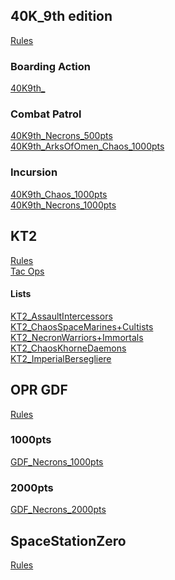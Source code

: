 ## 40K_9th edition
[Rules](https://wahapedia.ru/wh40k9ed/the-rules/core-rules/)

### Boarding Action
[40K9th_]()

### Combat Patrol
[40K9th_Necrons_500pts](./40K_Necrons_500pts.html)\
[40K9th_ArksOfOmen_Chaos_1000pts](./40K9TH%20-%20ArksOfOmen%20-%20chaos.html)

### Incursion
[40K9th_Chaos_1000pts](./40K_chaos_1000pts.html)\
[40K9th_Necrons_1000pts](./40K_Necrons_1000pts.html)

## KT2
[Rules](https://wahapedia.ru/kill-team2/the-rules/core-rules/)\
[Tac Ops](https://wahapedia.ru/kill-team2/the-rules/tac-ops/#Security)

#### Lists
[KT2_AssaultIntercessors](./KT_AssaultIntercessors.html)\
[KT2_ChaosSpaceMarines+Cultists](./KT_ChaosSpaceMarines%2BCultists.html)\
[KT2_NecronWarriors+Immortals](./KT_NecronWarriors+Immortals.html)\
[KT2_ChaosKhorneDaemons](./KT_ChaosDaemons.html)\
[KT2_ImperialBersegliere](./KT_ImperialBersegliere.html)

## OPR GDF
[Rules](https://drive.google.com/drive/folders/1NdG_RJBc14RIP8hEO49aAma-xIEqfqTC)

### 1000pts
[GDF_Necrons_1000pts](./GDF_Necrons_1000.html)

### 2000pts
[GDF_Necrons_2000pts](./GDF_Necrons_2000.html)

## SpaceStationZero
[Rules]()